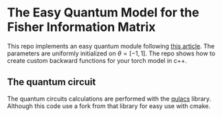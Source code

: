 # The Easy Quantum Model for the Fisher Information Matrix

This repo implements an easy quantum module following [this article](https://doi.org/10.1038/s43588-021-00084-1).
The parameters are uniformly initialized  on $\theta=[-1,1]$.
The repo shows how to create custom backward functions for your torch model in c++.


## The quantum circuit

The quantum circuits calculations are performed with the [qulacs](https://github.com/qulacs/qulacs) library. 
Although this code use a fork from that library for easy use with cmake. 




